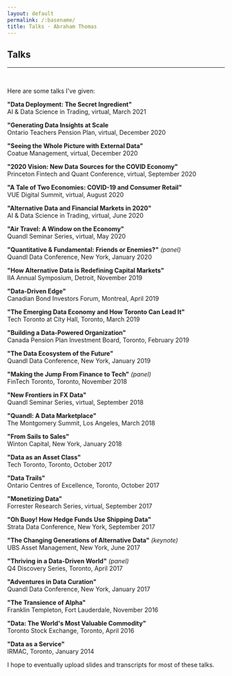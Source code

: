```yaml
---
layout: default
permalink: /:basename/
title: Talks · Abraham Thomas
---
```


## Talks

----

<br/>

Here are some talks I've given:

**"Data Deployment: The Secret Ingredient"** <br/>
AI & Data Science in Trading, virtual, March 2021 

**"Generating Data Insights at Scale** <br/>
Ontario Teachers Pension Plan, virtual, December 2020

**"Seeing the Whole Picture with External Data"** <br/>
Coatue Management, virtual, December 2020

**"2020 Vision: New Data Sources for the COVID Economy"** <br/>
Princeton Fintech and Quant Conference, virtual, September 2020  

**"A Tale of Two Economies: COVID-19 and Consumer Retail"** <br/>
VUE Digital Summit, virtual, August 2020

**"Alternative Data and Financial Markets in 2020"** <br/>
AI & Data Science in Trading, virtual, June 2020

**"Air Travel: A Window on the Economy"** <br/>
Quandl Seminar Series, virtual, May 2020

**"Quantitative & Fundamental: Friends or Enemies?"** *(panel)* <br/>
Quandl Data Conference, New York, January 2020

**"How Alternative Data is Redefining Capital Markets"** <br/>
IIA Annual Symposium, Detroit, November 2019

**"Data-Driven Edge"** <br/>
Canadian Bond Investors Forum, Montreal, April 2019

**"The Emerging Data Economy and How Toronto Can Lead It"** <br/>
Tech Toronto at City Hall, Toronto, March 2019

**"Building a Data-Powered Organization"** <br/>
Canada Pension Plan Investment Board, Toronto, February 2019

**"The Data Ecosystem of the Future"** <br/>
Quandl Data Conference, New York, January 2019

**"Making the Jump From Finance to Tech"** *(panel)* <br/>
FinTech Toronto, Toronto, November 2018

**"New Frontiers in FX Data"** <br/>
Quandl Seminar Series, virtual, September 2018

**"Quandl: A Data Marketplace"** <br/>
The Montgomery Summit, Los Angeles, March 2018

**"From Sails to Sales"** <br/>
Winton Capital, New York, January 2018

**"Data as an Asset Class"** <br/>
Tech Toronto, Toronto, October 2017

**"Data Trails"** <br/>
Ontario Centres of Excellence, Toronto, October 2017

**"Monetizing Data"** <br/>
Forrester Research Series, virtual, September 2017

**"Oh Buoy!  How Hedge Funds Use Shipping Data"** <br/>
Strata Data Conference, New York, September 2017

**"The Changing Generations of Alternative Data"** *(keynote)* <br/>
UBS Asset Management, New York, June 2017

**"Thriving in a Data-Driven World"** *(panel)* <br/>
Q4 Discovery Series, Toronto, April 2017

**"Adventures in Data Curation"** <br/>
Quandl Data Conference, New York, January 2017

**"The Transience of Alpha"** <br/>
Franklin Templeton, Fort Lauderdale, November 2016

**"Data: The World's Most Valuable Commodity"** <br/>
Toronto Stock Exchange, Toronto, April 2016

**"Data as a Service"** <br/>
IRMAC, Toronto, January 2014

I hope to eventually upload slides and transcripts for most of these talks. 

<!--

-----

<br/>

### Inquiries


If you'd like me to speak at your event, please [email me](mailto:at@abrahamthomas.info).  Topics I often speak about include: 

- Modern financial markets and quantitative investing
- Data, especially unusual sources and applications of data
- Building data-driven organizations
- Launching, scaling and exiting a tech startup

Here are some useful assets: my [biography](/assets/docs/Abraham-Thomas-bio.txt) and my [profile picture](/assets/img/Abraham-Thomas.jpg).

Although I have sometimes done so in the past, please note that in future I will not speak at or attend events without an equitable number of women and minority speakers.

-->

<br/>
<br/>
<br/>